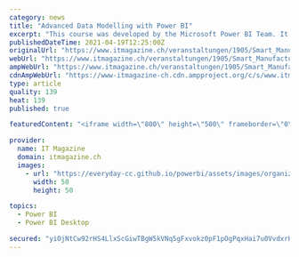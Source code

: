 ```yaml
---
category: news
title: "Advanced Data Modelling with Power BI"
excerpt: "This course was developed by the Microsoft Power BI Team. It focusses on Modelling techniques and DAX, the modelling language used in Power BI. By the end of this course, you will be able to use DAX to create calculations in a Power BI Desktop data model."
publishedDateTime: 2021-04-19T12:25:00Z
originalUrl: "https://www.itmagazine.ch/veranstaltungen/1905/Smart_Manufacturing_Digital_Summit.html"
webUrl: "https://www.itmagazine.ch/veranstaltungen/1905/Smart_Manufacturing_Digital_Summit.html"
ampWebUrl: "https://www.itmagazine.ch/veranstaltungen/1905/Smart_Manufacturing_Digital_Summit.html"
cdnAmpWebUrl: "https://www-itmagazine-ch.cdn.ampproject.org/c/s/www.itmagazine.ch/veranstaltungen/1905/Smart_Manufacturing_Digital_Summit.html"
type: article
quality: 139
heat: 139
published: true

featuredContent: "<iframe width=\"800\" height=\"500\" frameborder=\"0\" src=\"https://www.youtube.com/embed/G4QzWDv4s6M\" allow=\"accelerometer; autoplay; encrypted-media; gyroscope; picture-in-picture\" allowfullscreen></iframe>"

provider:
  name: IT Magazine
  domain: itmagazine.ch
  images:
    - url: "https://everyday-cc.github.io/powerbi/assets/images/organizations/microsoft.com-50x50.jpg"
      width: 50
      height: 50

topics:
  - Power BI
  - Power BI Desktop

secured: "yiOjNtCw92rHS4LlxScGiwTBgW5kVNq5gFxvokz0pF1pOgPqxHai7u0VvdxrHbebfJ8Bvwr49r6O8KdQSTUgEP6eU1aQaCxUBv2VnnXE5fMc80KZldwtD49sDBbfihLwhH/8+QAOvkgOzfPY3qO2zpw/Xajm8TybM8+KDXgYKw8/9oWyPiIJqBmVEU1ZdYhI6fg7K3kLpGA7zRq8Q+0B/sDzkhnWf1PX8B0qT77EF0bZ5xLZKxgF4scYcOvgsp+5s6hTisAHEkrw2eTaHs9Yp0EN11udSk9jC3M3YCwN5v3Gd/pSckm1WT1PPPp2C+WNUjq/P8D93+zFxatPnlUZEFZnnL6rf76DlPkRm0vU6Hceehl5oP8KVEgmiaKZaeQk6tRzN8/ioO8utzsnMzMiqM9p7xo1nwi1gF6gYfc0SoOJKnpQZ3y2jSAGvL7toz+u+O/QMSiQeiSYZ+pTGkD5rQ==;aPcfB/7Ru80QWbxx4EMZSA=="
---
```


